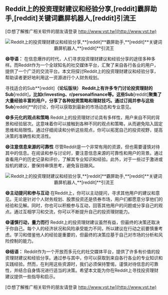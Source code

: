 ## **Reddit上的投资理财建议和经验分享,**[reddit]**霸屏助手,**[reddit]**关键词霸屏机器人,**[reddit]**引流王**

[😍想了解推广相关软件的朋友请登录 http://www.vst.tw](http://www.vst.tw)

 <center><img src="https://vst.tw/MP4/tuiguang/png/6.png" alt="Reddit上的投资理财建议和经验分享,**[reddit]**霸屏助手,**[reddit]**关键词霸屏机器人,**[reddit]**引流王"></center>

**😄导语：**
在信息爆炸的时代，人们寻求投资理财建议和经验分享的途径多种多样。而Reddit作为一个全球知名的社交媒体平台，汇聚了来自各行各业的用户，提供了一个广泛的交流平台。本文将探讨Reddit上的投资理财建议和经验分享，帮助读者更好地利用这一资源进行个人财务规划。

寻找适合的Sub**[reddit]**（论坛版块）
Reddit上有许多专门讨论投资理财的Sub**[reddit]**，比如r/investing、r/personalfinance等。这些Sub**[reddit]**聚集了大量经验丰富的用户，分享了各种投资策略和理财技巧。通过订阅并参与这些Sub**[reddit]**的讨论，你可以获取到最新的市场动态和专业意见。

**😄多元化的观点和策略**
Reddit上的投资理财讨论具有多样性，用户来自不同的背景和经验层次。这意味着你可以接触到各种不同的观点和策略，从而避免陷入固定思维和局限性。通过仔细阅读和分析这些观点，你可以拓宽自己的投资视野，提高决策的准确性和灵活性。

**😄注意信息来源的可靠性**
尽管Reddit是一个非常有用的资源，但也需要谨慎对待其中的信息。在阅读和参与讨论时，要注意信息来源的可靠性和用户的背景。通过查看用户的历史记录和评价，了解其专业知识和经验。此外，对于一些过于激进或投机的建议，要保持审慎思考，避免盲目跟风。

 <center><img src="https://vst.tw/MP4/tuiguang/png/3.png" alt="Reddit上的投资理财建议和经验分享,**[reddit]**霸屏助手,**[reddit]**关键词霸屏机器人,**[reddit]**引流王"></center>

**😄主动提问和参与互动**
在Reddit上，你可以主动提问，寻求其他用户的建议和意见。无论是针对个人财务规划、股票投资还是债券市场，用户们都愿意分享他们的经验和见解。同时，你也可以积极参与互动，回答其他用户的问题或分享自己的观点。通过互相学习和交流，你可以不断提升自己的投资理财能力。

**😄谨慎行动，量力而行**
Reddit上的投资理财建议虽然有益，但最终的决策还取决于你自己。每个人的经济状况和风险承受能力不同，所以建议在行动之前要慎重考虑。学习和借鉴他人的经验是重要的，但最终的决策应基于自己对市场的分析和风险控制的能力。

**😄结语：**
Reddit作为一个开放而多元化的社交媒体平台，提供了许多有价值的投资理财建议和经验分享。通过参与其中，你可以获取到来自各行各业的专业知识和实践经验。然而，在利用这些资源时，我们必须保持警惕，谨慎对待信息的可靠性，并结合自身情况进行适当的决策。希望本文能为你在Reddit上寻找投资理财建议提供一些指导和启示。

[😍想了解推广相关软件的朋友请登录 http://www.vst.tw](http://www.vst.tw)



